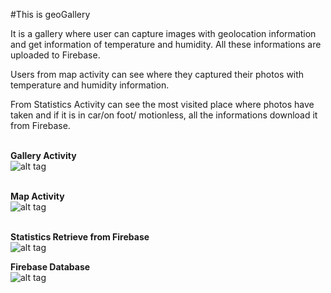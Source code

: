 #This is geoGallery

It is a gallery where user can capture images with geolocation information and get information of temperature and humidity.
All these informations are uploaded to Firebase.

Users from map activity can see where they captured their photos with temperature and humidity information.

From Statistics Activity can see the most visited place where photos have taken and if it is in car/on foot/ motionless,
all the informations download it from Firebase.


<br><b>Gallery Activity</b><br>
![alt tag](https://user-images.githubusercontent.com/21217572/31635942-5538be0a-b2d1-11e7-934c-a3856c73ab57.png)

<br><b>Map Activity</b><br>
![alt tag](https://user-images.githubusercontent.com/21217572/31635945-56d0a6c4-b2d1-11e7-8aeb-45a4389c1de0.png)

<br><b>Statistics Retrieve from Firebase</b><br>
![alt tag](https://user-images.githubusercontent.com/21217572/31635947-57d806ca-b2d1-11e7-852d-af74d9c1eb03.png)

<b>Firebase Database</b><br>
![alt tag](https://user-images.githubusercontent.com/21217572/31635940-53501d04-b2d1-11e7-8481-a4e35d29e8f3.PNG)

